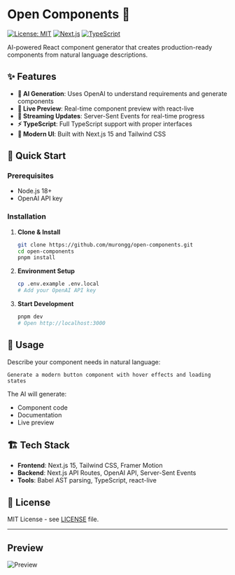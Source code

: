# Open Components 🚀

[![License: MIT](https://img.shields.io/badge/License-MIT-yellow.svg)](https://opensource.org/licenses/MIT)
[![Next.js](https://img.shields.io/badge/Next.js-15.2.4-black)](https://nextjs.org/)
[![TypeScript](https://img.shields.io/badge/TypeScript-5.0-blue)](https://www.typescriptlang.org/)

AI-powered React component generator that creates production-ready components from natural language descriptions.

## ✨ Features

- **🤖 AI Generation**: Uses OpenAI to understand requirements and generate components
- **📱 Live Preview**: Real-time component preview with react-live
- **🔄 Streaming Updates**: Server-Sent Events for real-time progress
- **⚡ TypeScript**: Full TypeScript support with proper interfaces
- **🎨 Modern UI**: Built with Next.js 15 and Tailwind CSS

## 🚀 Quick Start

### Prerequisites
- Node.js 18+
- OpenAI API key

### Installation

1. **Clone & Install**
   ```bash
   git clone https://github.com/murongg/open-components.git
   cd open-components
   pnpm install
   ```

2. **Environment Setup**
   ```bash
   cp .env.example .env.local
   # Add your OpenAI API key
   ```

3. **Start Development**
   ```bash
   pnpm dev
   # Open http://localhost:3000
   ```

## 🎯 Usage

Describe your component needs in natural language:

```
Generate a modern button component with hover effects and loading states
```

The AI will generate:
- Component code
- Documentation
- Live preview

## 🏗️ Tech Stack

- **Frontend**: Next.js 15, Tailwind CSS, Framer Motion
- **Backend**: Next.js API Routes, OpenAI API, Server-Sent Events
- **Tools**: Babel AST parsing, TypeScript, react-live

## 📝 License

MIT License - see [LICENSE](LICENSE) file.

---

## Preview

![Preview](./assets/preview.gif)
